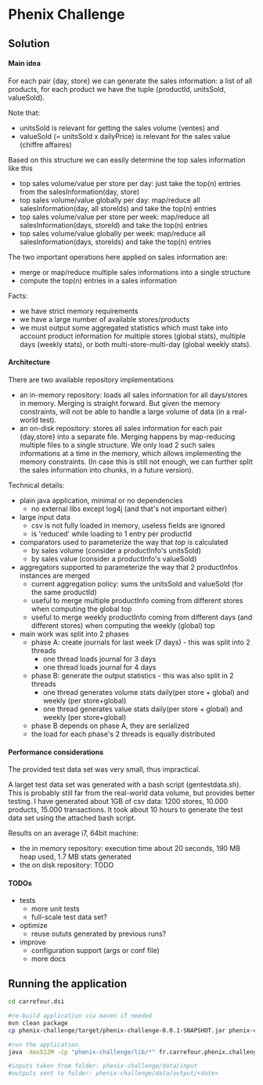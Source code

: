 # Phenix Challenge


## Solution

#### Main idea

For each pair {day, store} we can generate the sales information: a list of all products, for each product we have the tuple {productId, unitsSold, valueSold}. 

Note that:
* unitsSold is relevant for getting the sales volume (ventes) and 
* valueSold (= unitsSold x dailyPrice) is relevant for the sales value (chiffre affaires)

Based on this structure we can easily determine the top sales information like this

* top sales volume/value per store per day: just take the top(n) entries from the salesInformation(day, store)
* top sales volume/value globally per day: map/reduce all salesInformation(day, all storeIds) and take the top(n) entries
* top sales volume/value per store per week: map/reduce all salesInformation(days, storeId) and take the top(n) entries
* top sales volume/value globally per week: map/reduce all salesInformation(days, storeIds) and take the top(n) entries

The two important operations here applied on sales information are:
* merge or map/reduce multiple sales informations into a single structure
* compute the top(n) entries in a sales information

Facts:
* we have strict memory requirements
* we have a large number of available stores/products
* we must output some aggregated statistics which must take into account product information for multiple stores (global stats), multiple days (weekly stats), or both multi-store-multi-day (global weekly stats).

#### Architecture

There are two available repository implementations
* an in-memory repository: loads all sales information for all days/stores in memory. Merging is straight forward. But given the memory constraints, will not be able to handle a large volume of data (in a real-world test). 
* an on-disk repository: stores all sales information for each pair {day,store} into a separate file. Merging happens by map-reducing multiple files to a single structure. We only load 2 such sales informations at a time in the memory, which allows implementing the memory constraints. (In case this is still not enough, we can further split the sales information into chunks, in a future version).

Technical details:
- plain java application, minimal or no dependencies
	- no external libs except log4j (and that's not important either)
- large input data
	- csv is not fully loaded in memory, useless fields are ignored
	- is 'reduced' while loading to 1 entry per productId
- comparators used to parameterize the way that *top* is calculated
	- by sales volume (consider a productInfo's unitsSold)
	- by sales value (consider a productInfo's valueSold)
- aggregators supported to parameterize the way that 2 productInfos instances are merged
	- current aggregation policy: sums the unitsSold and valueSold (for the same productId)
	- useful to merge multiple productInfo coming from different stores when computing the global top
	- useful to merge weekly productInfo coming from different days (and different stores) when computing the weekly (global) top
- main work was split into 2 phases
	- phase A: create journals for last week (7 days) - this was split into 2 threads
		- one thread loads journal for 3 days
		- one thread loads journal for 4 days
	- phase B: generate the output statistics - this was also split in 2 threads
		- one thread generates volume stats daily(per store + global) and weekly (per store+global)
		- one thread generates value stats daily(per store + global) and weekly (per store+global)
	- phase B depends on phase A, they are serialized
	- the load for each phase's 2 threads is equally distributed

####  Performance considerations

The provided test data set was very small, thus impractical.

A larget test data set was generated with a bash script (gentestdata.sh). This is probably still far from the real-world data volume, but provides better testing. I have generated about 1GB of csv data: 1200 stores, 10.000 products, 15.000 transactions.
It took about 10 hours to generate the test data set using the attached bash script.

Results on an average i7, 64bit machine:
* the in memory repository: execution time about 20 seconds, 190 MB heap used, 1.7 MB stats generated
* the on disk repository: TODO

#### TODOs

* tests
	* more unit tests
	* full-scale test data set?
* optimize
	* reuse oututs generated by previous runs?
* improve
	* configuration support (args or conf file)
	* more docs

## Running the application

```bash
cd carrefour.dsi

#re-build application via maven if needed
mvn clean package
cp phenix-challenge/target/phenix-challenge-0.0.1-SNAPSHOT.jar phenix-challenge/lib/

#run the application
java -Xmx512M -cp "phenix-challenge/lib/*" fr.carrefour.phenix.challenge.Application

#inputs taken from folder: phenix-challenge/data/input
#outputs sent to folder: phenix-challenge/data/output/<date>
```
